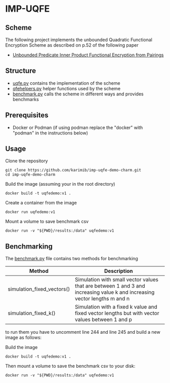 # IMP-UQFE

## Scheme

The following project implements the unbounded Quadratic Functional Encryption Scheme as described on p.52 of the following paper

* [Unbounded Predicate Inner Product Functional Encryption from Pairings](https://eprint.iacr.org/2023/483.pdf)

## Structure

* [uqfe.py](./uqfe.py) contains the implementation of the scheme
* [qfehelpers.py](./qfehelpers.py) helper functions used by the scheme
* [benchmark.py](./benchmark.py) calls the scheme in different ways and provides benchmarks

## Prerequisites

* Docker or Podman (if using podman replace the "docker" with "podman" in the instructions below)

## Usage

Clone the repository

```shell
git clone https://github.com/karimib/imp-uqfe-demo-charm.git
cd imp-uqfe-demo-charm
```

Build the image (assuming your in the root directory)

```shell
docker build -t uqfedemo:v1 .
```

Create a container from the image

```shell
docker run uqfedemo:v1 
```

Mount a volume to save benchmark csv

````shell
docker run -v "${PWD}/results:/data" uqfedemo:v1 
````

## Benchmarking

The [benchmark.py](./benchmark.py) file contains two methods for benchmarking

| Method | Description |
| --- | --- |
| simulation_fixed_vectors() | Simulation with small vector values that are between 1 and 3 and increasing value k and increasing vector lengths m and n |
| simulation_fixed_k() | Simulation with a fixed k value and fixed vector lengths but with vector values between 1 and p |

to run them you have to uncomment line 244 and line 245 and build a new image as follows:

Build the image

```shell
docker build -t uqfedemo:v1 .
```

Then mount a volume to save the benchmark csv to your disk: 

````shell
docker run -v "${PWD}/results:/data" uqfedemo:v1 
````
